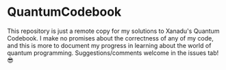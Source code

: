 # QuantumCodebook

This repository is just a remote copy for my solutions to Xanadu's Quantum
Codebook. I make no promises about the correctness of any of my code, and this
is more to document my progress in learning about the world of quantum
programming. Suggestions/comments welcome in the issues tab! :sunglasses:
